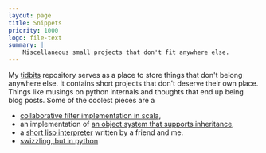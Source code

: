```yaml
---
layout: page
title: Snippets
priority: 1000
logo: file-text
summary: |
    Miscellaneous small projects that don't fit anywhere else.
---
```


My [tidbits](https://github.com/joshuamorton/tidbits) repository serves as a
place to store things that don't belong anywhere else. It contains short
projects that don't deserve their own place. Things like musings on python
internals and thoughts that end up being blog posts. Some of the coolest pieces
are a 

 - [collaborative filter implementation in
   scala](https://github.com/joshuamorton/tidbits/blob/master/CollabFilter.scala),
 - an implementation of [an object system that supports
   inheritance](https://github.com/joshuamorton/tidbits/blob/master/objectModel.py),
 - a [short lisp
   interpreter](https://github.com/joshuamorton/tidbits/blob/master/lispy.py)
   written by a friend and me.
 - [swizzling, but in
   python](https://github.com/joshuamorton/tidbits/blob/master/swizzle.py)

